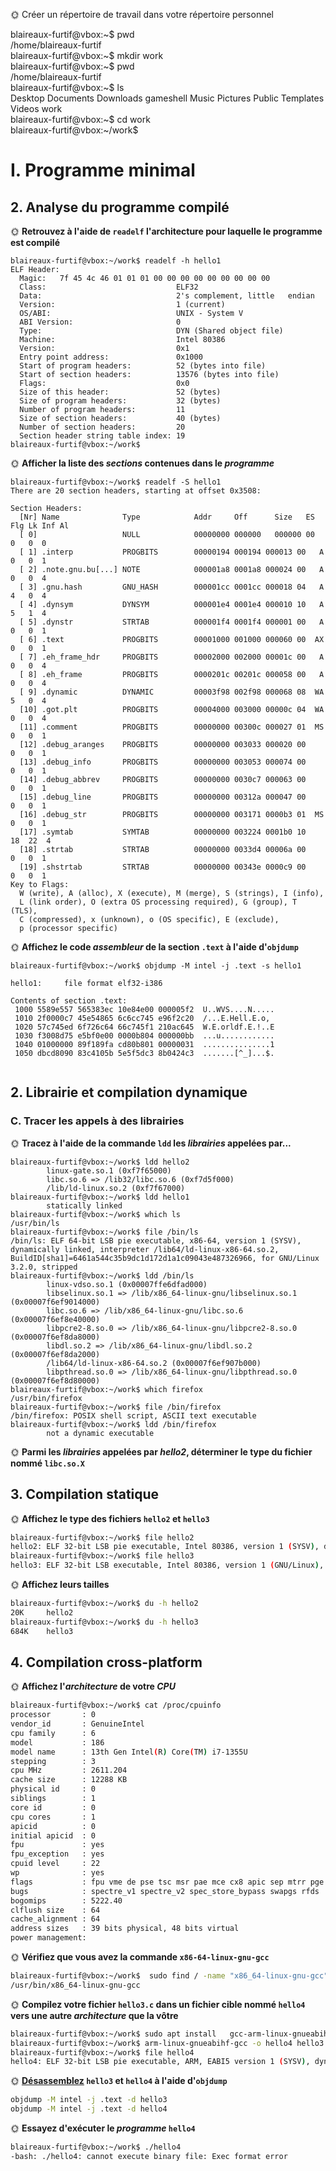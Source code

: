 🌞 Créer un répertoire de travail dans votre répertoire personnel

blaireaux-furtif@vbox:~$ pwd  
/home/blaireaux-furtif  
blaireaux-furtif@vbox:~$ mkdir work  
blaireaux-furtif@vbox:~$ pwd  
/home/blaireaux-furtif  
blaireaux-furtif@vbox:~$ ls  
Desktop  Documents  Downloads  gameshell  Music  Pictures  Public  Templates  Videos  work  
blaireaux-furtif@vbox:~$ cd work  
blaireaux-furtif@vbox:~/work$  



# I. Programme minimal




## 2. Analyse du programme compilé



🌞 **Retrouvez à l'aide de `readelf` l'architecture pour laquelle le programme est compilé**
```
blaireaux-furtif@vbox:~/work$ readelf -h hello1  
ELF Header:  
  Magic:   7f 45 4c 46 01 01 01 00 00 00 00 00 00 00 00 00  
  Class:                             ELF32
  Data:                              2's complement, little   endian  
  Version:                           1 (current)  
  OS/ABI:                            UNIX - System V  
  ABI Version:                       0  
  Type:                              DYN (Shared object file)  
  Machine:                           Intel 80386  
  Version:                           0x1  
  Entry point address:               0x1000  
  Start of program headers:          52 (bytes into file)  
  Start of section headers:          13576 (bytes into file)  
  Flags:                             0x0  
  Size of this header:               52 (bytes)  
  Size of program headers:           32 (bytes)  
  Number of program headers:         11  
  Size of section headers:           40 (bytes)  
  Number of section headers:         20  
  Section header string table index: 19  
blaireaux-furtif@vbox:~/work$

```
🌞 **Afficher la liste des *sections* contenues dans le *programme***

```
blaireaux-furtif@vbox:~/work$ readelf -S hello1  
There are 20 section headers, starting at offset 0x3508:  

Section Headers:  
  [Nr] Name              Type            Addr     Off      Size   ES Flg Lk Inf Al  
  [ 0]                   NULL            00000000 000000   000000 00      0   0  0  
  [ 1] .interp           PROGBITS        00000194 000194 000013 00   A  0   0  1  
  [ 2] .note.gnu.bu[...] NOTE            000001a8 0001a8 000024 00   A  0   0  4  
  [ 3] .gnu.hash         GNU_HASH        000001cc 0001cc 000018 04   A  4   0  4  
  [ 4] .dynsym           DYNSYM          000001e4 0001e4 000010 10   A  5   1  4  
  [ 5] .dynstr           STRTAB          000001f4 0001f4 000001 00   A  0   0  1  
  [ 6] .text             PROGBITS        00001000 001000 000060 00  AX  0   0  1  
  [ 7] .eh_frame_hdr     PROGBITS        00002000 002000 00001c 00   A  0   0  4  
  [ 8] .eh_frame         PROGBITS        0000201c 00201c 000058 00   A  0   0  4  
  [ 9] .dynamic          DYNAMIC         00003f98 002f98 000068 08  WA  5   0  4  
  [10] .got.plt          PROGBITS        00004000 003000 00000c 04  WA  0   0  4  
  [11] .comment          PROGBITS        00000000 00300c 000027 01  MS  0   0  1  
  [12] .debug_aranges    PROGBITS        00000000 003033 000020 00      0   0  1  
  [13] .debug_info       PROGBITS        00000000 003053 000074 00      0   0  1  
  [14] .debug_abbrev     PROGBITS        00000000 0030c7 000063 00      0   0  1  
  [15] .debug_line       PROGBITS        00000000 00312a 000047 00      0   0  1  
  [16] .debug_str        PROGBITS        00000000 003171 0000b3 01  MS  0   0  1  
  [17] .symtab           SYMTAB          00000000 003224 0001b0 10     18  22  4  
  [18] .strtab           STRTAB          00000000 0033d4 00006a 00      0   0  1  
  [19] .shstrtab         STRTAB          00000000 00343e 0000c9 00      0   0  1  
Key to Flags:
  W (write), A (alloc), X (execute), M (merge), S (strings), I (info),  
  L (link order), O (extra OS processing required), G (group), T (TLS),  
  C (compressed), x (unknown), o (OS specific), E (exclude),
  p (processor specific)  

```
🌞 **Affichez le code *assembleur* de la section `.text` à l'aide d'`objdump`**

```
blaireaux-furtif@vbox:~/work$ objdump -M intel -j .text -s hello1  

hello1:     file format elf32-i386  

Contents of section .text:  
 1000 5589e557 565383ec 10e84e00 000005f2  U..WVS....N.....  
 1010 2f0000c7 45e54865 6c6cc745 e96f2c20  /...E.Hell.E.o,  
 1020 57c745ed 6f726c64 66c745f1 210ac645  W.E.orldf.E.!..E  
 1030 f3008d75 e5bf0e00 0000b804 000000bb  ...u............  
 1040 01000000 89f189fa cd80b801 00000031  ...............1  
 1050 dbcd8090 83c4105b 5e5f5dc3 8b0424c3  .......[^_]...$. 
 
``` 
## 2. Librairie et compilation dynamique


### C. Tracer les appels à des librairies



🌞 **Tracez à l'aide de la commande `ldd` les *librairies* appelées par...**
```
blaireaux-furtif@vbox:~/work$ ldd hello2  
        linux-gate.so.1 (0xf7f65000)  
        libc.so.6 => /lib32/libc.so.6 (0xf7d5f000)  
        /lib/ld-linux.so.2 (0xf7f67000)  
blaireaux-furtif@vbox:~/work$ ldd hello1  
        statically linked  
blaireaux-furtif@vbox:~/work$ which ls  
/usr/bin/ls  
blaireaux-furtif@vbox:~/work$ file /bin/ls  
/bin/ls: ELF 64-bit LSB pie executable, x86-64, version 1 (SYSV), dynamically linked, interpreter /lib64/ld-linux-x86-64.so.2, BuildID[sha1]=6461a544c35b9dc1d172d1a1c09043e487326966, for GNU/Linux 3.2.0, stripped  
blaireaux-furtif@vbox:~/work$ ldd /bin/ls  
        linux-vdso.so.1 (0x00007ffe6dfad000)  
        libselinux.so.1 => /lib/x86_64-linux-gnu/libselinux.so.1 (0x00007f6ef9014000)  
        libc.so.6 => /lib/x86_64-linux-gnu/libc.so.6 (0x00007f6ef8e40000)  
        libpcre2-8.so.0 => /lib/x86_64-linux-gnu/libpcre2-8.so.0 (0x00007f6ef8da8000)   
        libdl.so.2 => /lib/x86_64-linux-gnu/libdl.so.2 (0x00007f6ef8da2000)  
        /lib64/ld-linux-x86-64.so.2 (0x00007f6ef907b000)
        libpthread.so.0 => /lib/x86_64-linux-gnu/libpthread.so.0 (0x00007f6ef8d80000)  
blaireaux-furtif@vbox:~/work$ which firefox  
/usr/bin/firefox  
blaireaux-furtif@vbox:~/work$ file /bin/firefox  
/bin/firefox: POSIX shell script, ASCII text executable  
blaireaux-furtif@vbox:~/work$ ldd /bin/firefox  
        not a dynamic executable  

```
🌞 **Parmi les *librairies* appelées par *hello2*, déterminer le type du fichier nommé `libc.so.X`**

## 3. Compilation statique





🌞 **Affichez le type des fichiers `hello2` et `hello3`**
```bash
blaireaux-furtif@vbox:~/work$ file hello2  
hello2: ELF 32-bit LSB pie executable, Intel 80386, version 1 (SYSV), dynamically linked, interpreter /lib/ld-linux.so.2, BuildID[sha1]=7d87e146585a76a77955ee3a7170aa8a96672954, for GNU/Linux 3.2.0, with debug_info, not stripped  
blaireaux-furtif@vbox:~/work$ file hello3  
hello3: ELF 32-bit LSB executable, Intel 80386, version 1 (GNU/Linux), statically linked, BuildID[sha1]=582d5dc5be5fb3b3b67bb65365e90dd05cd017f6, for GNU/Linux 3.2.0, with debug_info, not stripped 
``` 

🌞 **Affichez leurs tailles**
```bash
blaireaux-furtif@vbox:~/work$ du -h hello2  
20K     hello2  
blaireaux-furtif@vbox:~/work$ du -h hello3  
684K    hello3  
```
## 4. Compilation cross-platform

🌞 **Affichez l'*architecture* de votre *CPU***

```bash
blaireaux-furtif@vbox:~/work$ cat /proc/cpuinfo
processor       : 0
vendor_id       : GenuineIntel
cpu family      : 6
model           : 186
model name      : 13th Gen Intel(R) Core(TM) i7-1355U
stepping        : 3
cpu MHz         : 2611.204
cache size      : 12288 KB
physical id     : 0
siblings        : 1
core id         : 0
cpu cores       : 1
apicid          : 0
initial apicid  : 0
fpu             : yes
fpu_exception   : yes
cpuid level     : 22
wp              : yes
flags           : fpu vme de pse tsc msr pae mce cx8 apic sep mtrr pge mca cmov pat pse36 clflush mmx fxsr sse sse2 ht syscall nx rdtscp lm constant_tsc rep_good nopl xtopology nonstop_tsc cpuid tsc_known_freq pni pclmulqdq monitor ssse3 fma cx16 sse4_1 sse4_2 x2apic movbe popcnt aes xsave avx f16c rdrand hypervisor lahf_lm abm 3dnowprefetch fsgsbase bmi1 avx2 bmi2 invpcid rdseed adx clflushopt sha_ni arat md_clear flush_l1d arch_capabilities
bugs            : spectre_v1 spectre_v2 spec_store_bypass swapgs rfds
bogomips        : 5222.40
clflush size    : 64
cache_alignment : 64
address sizes   : 39 bits physical, 48 bits virtual
power management:
```

🌞 **Vérifiez que vous avez la commande `x86-64-linux-gnu-gcc`**
```bash
blaireaux-furtif@vbox:~/work$  sudo find / -name "x86_64-linux-gnu-gcc"  
/usr/bin/x86_64-linux-gnu-gcc  
```

🌞 **Compilez votre fichier `hello3.c` dans un fichier cible nommé `hello4` vers une autre *architecture* que la vôtre**
```bash
blaireaux-furtif@vbox:~/work$ sudo apt install   gcc-arm-linux-gnueabihf  
blaireaux-furtif@vbox:~/work$ arm-linux-gnueabihf-gcc -o hello4 hello3.c  
blaireaux-furtif@vbox:~/work$ file hello4  
hello4: ELF 32-bit LSB pie executable, ARM, EABI5 version 1 (SYSV), dynamically linked, interpreter /lib/ld-linux-armhf.so.3, BuildID[sha1]=85312dbbd4b86adff3d040f2405951ea76fadc91, for GNU/Linux 3.2.0, not stripped  

```

🌞 **[Désassemblez](../../cours/memo/glossary.md#désassembler) `hello3` et `hello4` à l'aide d'`objdump`**

```bash 
objdump -M intel -j .text -d hello3
objdump -M intel -j .text -d hello4
  ```

🌞 **Essayez d'exécuter le *programme* `hello4`**
```bash
blaireaux-furtif@vbox:~/work$ ./hello4
-bash: ./hello4: cannot execute binary file: Exec format error
```